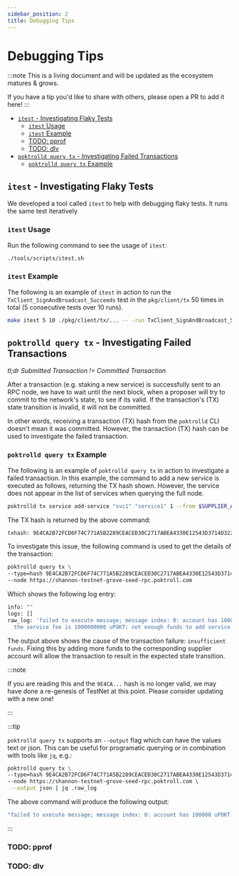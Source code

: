 ```yaml
---
sidebar_position: 2
title: Debugging Tips
---
```


# Debugging Tips <!-- omit in toc -->

:::note
This is a living document and will be updated as the ecosystem matures & grows.

If you have a tip you'd like to share with others, please open a PR to add it here!
:::

- [`itest` - Investigating Flaky Tests](#itest---investigating-flaky-tests)
  - [`itest` Usage](#itest-usage)
  - [`itest` Example](#itest-example)
  - [TODO: pprof](#todo-pprof)
  - [TODO: dlv](#todo-dlv)
- [`poktrolld query tx` - Investigating Failed Transactions](#poktrolld-query-tx---investigating-failed-transactions)
  - [`poktrolld query tx` Example](#poktrolld-query-tx-example)
   
## `itest` - Investigating Flaky Tests

We developed a tool called `itest` to help with debugging flaky tests. It runs
the same test iteratively

### `itest` Usage

Run the following command to see the usage of `itest`:

```bash
./tools/scripts/itest.sh
```

### `itest` Example

The following is an example of `itest` in action to run the `TxClient_SignAndBroadcast_Succeeds`
test in the `pkg/client/tx` 50 times in total (5 consecutive tests over 10 runs).

```bash
make itest 5 10 ./pkg/client/tx/... -- -run TxClient_SignAndBroadcast_Succeeds
```

## `poktrolld query tx` - Investigating Failed Transactions

_tl;dr Submitted Transaction != Committed Transaction_ 

After a transaction (e.g. staking a new service) is successfully sent to an RPC node, we have to wait
until the next block, when a proposer will try to commit to the network's state, to see if its valid.
If the transaction's (TX) state transition is invalid, it will not be committed. 

In other words, receiving a transaction (TX) hash from the `poktrolld` CLI doesn't mean it was committed.
However, the transaction (TX) hash can be used to investigate the failed transaction.

### `poktrolld query tx` Example

The following is an example of `poktrolld query tx` in action to investigate a failed transaction.
In this example, the command to add a new service is executed as follows, returning the TX hash shown.
However, the service does not appear in the list of services when querying the full node.

```bash
poktrolld tx service add-service "svc1" "service1" 1 --from $SUPPLIER_ADDRESS --chain-id=poktroll
```

The TX hash is returned by the above command:

```bash
txhash: 9E4CA2B72FCD6F74C771A5B2289CEACED30C2717ABEA4330E12543D3714D322B
```

To investigate this issue, the following command is used to get the details of the transaction:

```bash
poktrolld query tx \
--type=hash 9E4CA2B72FCD6F74C771A5B2289CEACED30C2717ABEA4330E12543D3714D322B \
--node https://shannon-testnet-grove-seed-rpc.poktroll.com
```

Which shows the following log entry:

```bash
info: ""
logs: []
raw_log: 'failed to execute message; message index: 0: account has 100000 uPOKT, but
  the service fee is 1000000000 uPOKT: not enough funds to add service'
```

The output above shows the cause of the transaction failure: `insufficient funds`. Fixing this by adding
more funds to the corresponding supplier account will allow the transaction to result in the expected
state transition.

:::note

If you are reading this and the `9E4CA...` hash is no longer valid, we may have done a re-genesis of 
TestNet at this point. Please consider updating with a new one!

:::

:::tip

`poktrolld query tx` supports an `--output` flag which can have the values text or json. This can be useful for programatic querying or in combination with tools like `jq`, e.g.:

```bash
poktrolld query tx \
--type=hash 9E4CA2B72FCD6F74C771A5B2289CEACED30C2717ABEA4330E12543D3714D322B \
--node https://shannon-testnet-grove-seed-rpc.poktroll.com \
 --output json | jq .raw_log
```

The above command will produce the following output:

```bash
"failed to execute message; message index: 0: account has 100000 uPOKT, but the service fee is 1000000000 uPOKT: not enough funds to add service"
```

:::

### TODO: pprof

### TODO: dlv
